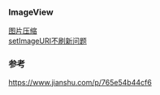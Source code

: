### ImageView  

[图片压缩](library/bitmap_compress.md)  
[setImageURI不刷新问题](library/fun_001.md)  


### 参考  
https://www.jianshu.com/p/765e54b44cf6  
